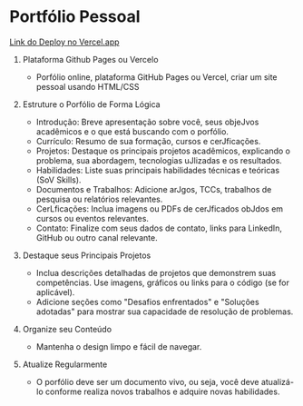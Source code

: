 # Portfólio Pessoal

[Link do Deploy no Vercel.app](https://portfolio-wesley-xaviers-projects.vercel.app)

1. Plataforma Github Pages ou Vercelo
    - Porfólio online, plataforma GitHub Pages ou Vercel, criar um site pessoal usando HTML/CSS  

1. Estruture o Porfólio de Forma Lógica  

    - Introdução: Breve apresentação sobre você, seus objeJvos acadêmicos e o que está buscando com o porfólio.  
    - Currículo: Resumo de sua formação, cursos e cerJficações.
    - Projetos: Destaque os principais projetos acadêmicos, explicando o problema, sua abordagem, tecnologias uJlizadas e os resultados.
    - Habilidades: Liste suas principais habilidades técnicas e teóricas (SoV Skills).
    - Documentos e Trabalhos: Adicione arJgos, TCCs, trabalhos de pesquisa ou relatórios relevantes.
    - CerLficações: Inclua imagens ou PDFs de cerJficados obJdos em cursos ou eventos relevantes.
    - Contato: Finalize com seus dados de contato, links para LinkedIn, GitHub ou outro canal relevante.  

1. Destaque seus Principais Projetos

    - Inclua descrições detalhadas de projetos que demonstrem suas competências.
    Use imagens, gráficos ou links para o código (se for aplicável).
    - Adicione seções como "Desafios enfrentados" e "Soluções adotadas" para mostrar sua capacidade de resolução de problemas.  

1. Organize seu Conteúdo  
    - Mantenha o design limpo e fácil de navegar.  
1. Atualize Regularmente  

    - O porfólio deve ser um documento vivo, ou seja, você deve atualizá-lo conforme realiza novos trabalhos e adquire novas habilidades.
